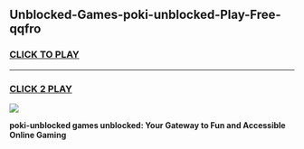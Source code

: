 
## Unblocked-Games-poki-unblocked-Play-Free-qqfro
<h3>
<a href="https://premium76.site?title=poki-unblocked&ref=20M">CLICK TO PLAY</a></h3>
<hr>

<h3>
<a href="https://premium76.site?title=poki-unblocked&ref=20M">CLICK 2 PLAY</a>
  
</h3>

<a href="https://premium76.site?title=poki-unblocked&ref=19M"><img src="https://clearcache.store/games.png"></a>


**poki-unblocked games unblocked: Your Gateway to Fun and Accessible Online Gaming**
